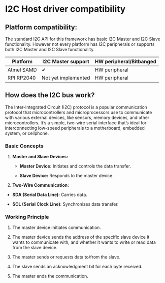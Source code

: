 # I2C Host driver compatibility

## Platform compatibility:

The standard I2C API for this framework has basic I2C Master and I2C Slave functionality. However not every platform has I2C peripherals or supports both I2C Master and I2C Slave functionality.

| Platform   | I2C Master support  | HW peripheral/Bitbanged |
| ---------- | ------------------- | ----------------------- |
| Atmel SAMD | ✔                   | HW peripheral           |
| RPI RP2040 | Not yet implemented | HW peripheral           |

## How does the I2C bus work?

The Inter-Integrated Circuit (I2C) protocol is a popular communication protocol that microcontrollers and microprocessors use to communicate with various external devices, like sensors, memory devices, and other microcontrollers. It’s a simple, two-wire serial interface that’s ideal for interconnecting low-speed peripherals to a motherboard, embedded system, or cellphone.

### Basic Concepts

1. **Master and Slave Devices:**
   
   - **Master Device:** Initiates and controls the data transfer.
   
   - **Slave Device:** Responds to the master device.

2. **Two-Wire Communication:**
- **SDA (Serial Data Line):** Carries data.

- **SCL (Serial Clock Line):** Synchronizes data transfer.

### Working Principle

1. The master device initiates communication.

2. The master device sends the address of the specific slave device it wants to communicate with, and whether it wants to write or read data from the slave device. 

3. The master sends or requests data to/from the slave.

4. The slave sends an acknowledgment bit for each byte received.

5. The master ends the communication. 
